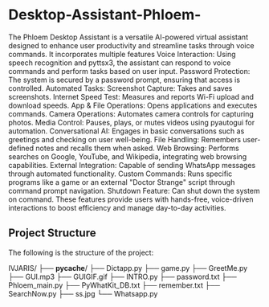 # Desktop-Assistant-Phloem-
The Phloem Desktop Assistant is a versatile AI-powered virtual assistant designed to enhance user productivity and streamline tasks through voice commands. It incorporates multiple features
Voice Interaction: Using speech recognition and pyttsx3, the assistant can respond to voice commands and perform tasks based on user input.
Password Protection: The system is secured by a password prompt, ensuring that access is controlled.
Automated Tasks:
Screenshot Capture: Takes and saves screenshots.
Internet Speed Test: Measures and reports Wi-Fi upload and download speeds.
App & File Operations: Opens applications and executes commands.
Camera Operations: Automates camera controls for capturing photos.
Media Control: Pauses, plays, or mutes videos using pyautogui for automation.
Conversational AI: Engages in basic conversations such as greetings and checking on user well-being.
File Handling: Remembers user-defined notes and recalls them when asked.
Web Browsing: Performs searches on Google, YouTube, and Wikipedia, integrating web browsing capabilities.
External Integration: Capable of sending WhatsApp messages through automated functionality.
Custom Commands: Runs specific programs like a game or an external "Doctor Strange" script through command prompt navigation.
Shutdown Feature: Can shut down the system on command.
These features provide users with hands-free, voice-driven interactions to boost efficiency and manage day-to-day activities.

## Project Structure
The following is the structure of the project:

IVJARIS/
├── __pycache__/
├── Dictapp.py
├── game.py
├── GreetMe.py
├── GUI.mp3
├── GUIGIF.gif
├── INTRO.py
├── password.txt
├── Phloem_main.py
├── PyWhatKit_DB.txt
├── remember.txt
├── SearchNow.py
├── ss.jpg
└── Whatsapp.py



